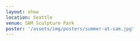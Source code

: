 ```yaml
---
layout: show
location: Seattle
venue: SAM Sculpture Park
poster: '/assets/img/posters/summer-at-sam.jpg'
---
```


